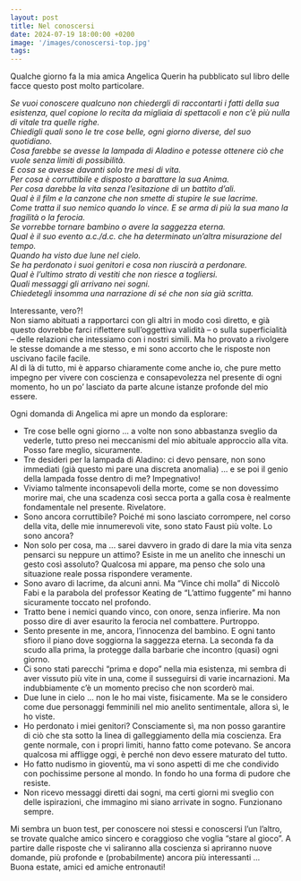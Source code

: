 ```yaml
---
layout: post
title: Nel conoscersi
date: 2024-07-19 18:00:00 +0200
image: '/images/conoscersi-top.jpg'
tags:
---
```


Qualche giorno fa la mia amica Angelica Querin ha pubblicato sul libro delle facce questo post molto particolare.

*Se vuoi conoscere qualcuno non chiedergli di raccontarti i fatti della sua esistenza, quel copione lo recita da migliaia di spettacoli e non c’è più nulla di vitale tra quelle righe. <br/> Chiedigli quali sono le tre cose belle, ogni giorno diverse, del suo quotidiano. <br/> Cosa farebbe se avesse la lampada di Aladino e potesse ottenere ciò che vuole senza limiti di possibilità.<br/> E cosa se avesse davanti solo tre mesi di vita. <br/> Per cosa è corruttibile e disposto a barattare la sua Anima. <br/> Per cosa darebbe la vita senza l’esitazione di un battito d’ali. <br/> Qual è il film e la canzone che non smette di stupire le sue lacrime. <br/> Come tratta il suo nemico quando lo vince. E se arma di più la sua mano la fragilità o la ferocia. <br/> Se vorrebbe tornare bambino o avere la saggezza eterna. <br/> Qual è il suo evento a.c./d.c. che ha determinato un’altra misurazione del tempo.<br/> Quando ha visto due lune nel cielo. <br/> Se ha perdonato i suoi genitori e cosa non riuscirà a perdonare. <br/> Qual è l’ultimo strato di vestiti che non riesce a togliersi.<br/> Quali messaggi gli arrivano nei sogni. <br/> Chiedetegli insomma una narrazione di sé che non sia già scritta.*

Interessante, vero?! <br/>
Non siamo abituati a rapportarci con gli altri in modo così diretto, e già questo dovrebbe farci riflettere sull’oggettiva validità – o sulla superficialità – delle relazioni che intessiamo con i nostri simili. Ma ho provato a rivolgere le stesse domande a me stesso, e mi sono accorto che le risposte non uscivano facile facile. <br/>
Al di là di tutto, mi è apparso chiaramente come anche io, che pure metto impegno per vivere con coscienza e consapevolezza nel presente di ogni momento, ho un po’ lasciato da parte alcune istanze profonde del mio essere.

Ogni domanda di Angelica mi apre un mondo da esplorare:
- Tre cose belle ogni giorno ... a volte non sono abbastanza sveglio da vederle, tutto preso nei meccanismi del mio abituale approccio alla vita. Posso fare meglio, sicuramente.
- Tre desideri per la lampada di Aladino: ci devo pensare, non sono immediati (già questo mi pare una discreta anomalia) ... e se poi il genio della lampada fosse dentro di me? Impegnativo!
- Viviamo talmente inconsapevoli della morte, come se non dovessimo morire mai, che una scadenza così secca porta a galla cosa è realmente fondamentale nel presente. Rivelatore.
- Sono ancora corruttibile? Poiché mi sono lasciato corrompere, nel corso della vita, delle mie innumerevoli vite, sono stato Faust più volte. Lo sono ancora?
- Non solo per cosa, ma ... sarei davvero in grado di dare la mia vita senza pensarci su neppure un attimo? Esiste in me un anelito che inneschi un gesto così assoluto? Qualcosa mi appare, ma penso che solo una situazione reale possa rispondere veramente.
- Sono avaro di lacrime, da alcuni anni. Ma “Vince chi molla” di Niccolò Fabi e la parabola del professor Keating de “L’attimo fuggente” mi hanno sicuramente toccato nel profondo.
- Tratto bene i nemici quando vinco, con onore, senza infierire. Ma non posso dire di aver esaurito la ferocia nel combattere. Purtroppo.
- Sento presente in me, ancora, l’innocenza del bambino. E ogni tanto sfioro il piano dove soggiorna la saggezza eterna. La seconda fa da scudo alla prima, la protegge dalla barbarie che incontro (quasi) ogni giorno.
- Ci sono stati parecchi “prima e dopo” nella mia esistenza, mi sembra di aver vissuto più vite in una, come il susseguirsi di varie incarnazioni. Ma indubbiamente c’è un momento preciso che non scorderò mai.
- Due lune in cielo ... non le ho mai viste, fisicamente. Ma se le considero come due personaggi femminili nel mio anelito sentimentale, allora sì, le ho viste.
- Ho perdonato i miei genitori? Consciamente sì, ma non posso garantire di ciò che sta sotto la linea di galleggiamento della mia coscienza. Era gente normale, con i propri limiti, hanno fatto come potevano. Se ancora qualcosa mi affligge oggi, è perché non devo essere maturato del tutto.
- Ho fatto nudismo in gioventù, ma vi sono aspetti di me che condivido con pochissime persone al mondo. In fondo ho una forma di pudore che resiste.
- Non ricevo messaggi diretti dai sogni, ma certi giorni mi sveglio con delle ispirazioni, che immagino mi siano arrivate in sogno. Funzionano sempre.

Mi sembra un buon test, per conoscere noi stessi e conoscersi l’un l’altro, se trovate qualche amico sincero e coraggioso che voglia “stare al gioco”. A partire dalle risposte che vi saliranno alla coscienza si apriranno nuove domande, più profonde e (probabilmente) ancora più interessanti ... <br/>
Buona estate, amici ed amiche entronauti!
